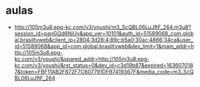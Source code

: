 # aulas
* http://105m3u8.epg-kc.com/v3/youshi/m3_ScQBL06LuJftF_264.m3u8?session_id=panGQd6NiUy&app_ver=10101&auth_id=51589068_com.global.brasiltvweb&client_ip=2804:3d28:4:89c:b5a0:30ac:4866:34ca&user_id=51589068&app_id=com.global.brasiltvweb&dev_limit=1&main_addr=http://105m3u8.epg-kc.com/v3/youshi/&spared_addr=http://105m3u8.epg-kc.com/v3/youshi/&rst_status=0&dev_id=c3d19b87&expired=1636070187&token=FBF11AB2F872F7C607791DFB7419367F&media_code=m3_ScQBL06LuJftF_264
